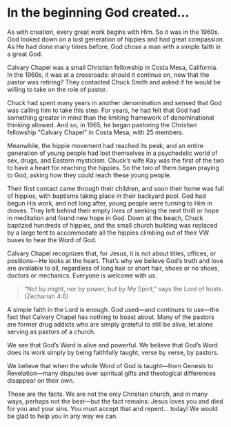 # In the beginning God created...

As with creation, every great work begins with Him. So it was in the 1960s. God looked down on a lost generation of hippies and had great compassion. As He had done many times before, God chose a man with a simple faith in a great God.

Calvary Chapel was a small Christian fellowship in Costa Mesa, California. In the 1960s, it was at a crossroads: should it continue on, now that the pastor was retiring? They contacted Chuck Smith and asked if he would be willing to take on the role of pastor.

Chuck had spent many years in another denomination and sensed that God was calling him to take this step. For years, he had felt that God had something greater in mind than the limiting framework of denominational thinking allowed. And so, in 1965, he began pastoring the Christian fellowship "Calvary Chapel" in Costa Mesa, with 25 members.

Meanwhile, the hippie movement had reached its peak, and an entire generation of young people had lost themselves in a psychedelic world of sex, drugs, and Eastern mysticism. Chuck’s wife Kay was the first of the two to have a heart for reaching the hippies. So the two of them began praying to God, asking how they could reach these young people.

Their first contact came through their children, and soon their home was full of hippies, with baptisms taking place in their backyard pool. God had begun His work, and not long after, young people were turning to Him in droves. They left behind their empty lives of seeking the next thrill or hope in meditation and found new hope in God. Down at the beach, Chuck baptized hundreds of hippies, and the small church building was replaced by a large tent to accommodate all the hippies climbing out of their VW buses to hear the Word of God.

Calvary Chapel recognizes that, for Jesus, it is not about titles, offices, or positions—He looks at the heart. That’s why we believe God’s truth and love are available to all, regardless of long hair or short hair, shoes or no shoes, doctors or mechanics. Everyone is welcome with us.

> “Not by might, nor by power, but by My Spirit,” says the Lord of hosts. (Zechariah 4:6)

A simple faith in the Lord is enough. God used—and continues to use—the fact that Calvary Chapel has nothing to boast about. Many of the pastors are former drug addicts who are simply grateful to still be alive, let alone serving as pastors of a church.

We see that God’s Word is alive and powerful. We believe that God’s Word does its work simply by being faithfully taught, verse by verse, by pastors.

We believe that when the whole Word of God is taught—from Genesis to Revelation—many disputes over spiritual gifts and theological differences disappear on their own.

Those are the facts. We are not the only Christian church, and in many ways, perhaps not the best—but the fact remains: Jesus loves you and died for you and your sins. You must accept that and repent… today! We would be glad to help you in any way we can.

